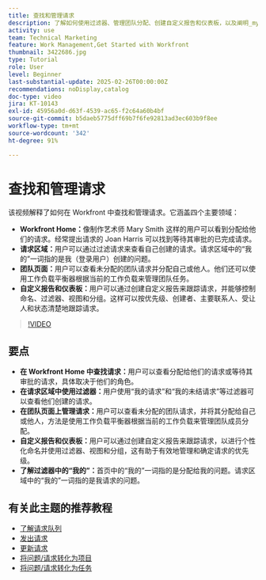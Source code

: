```yaml
---
title: 查找和管理请求
description: 了解如何使用过滤器、管理团队分配、创建自定义报告和仪表板，以及阐明_my_在不同上下文中的含义以实现有效的请求管理。
activity: use
team: Technical Marketing
feature: Work Management,Get Started with Workfront
thumbnail: 3422686.jpg
type: Tutorial
role: User
level: Beginner
last-substantial-update: 2025-02-26T00:00:00Z
recommendations: noDisplay,catalog
doc-type: video
jira: KT-10143
exl-id: 45956a0d-d63f-4539-ac65-f2c64a60b4bf
source-git-commit: b5daeb5775dff69b7f6fe92813ad3ec603b9f8ee
workflow-type: tm+mt
source-wordcount: '342'
ht-degree: 91%

---
```


# 查找和管理请求

该视频解释了如何在 Workfront 中查找和管理请求。它涵盖四个主要领域：

* **Workfront Home：**&#x200B;像制作艺术师 Mary Smith 这样的用户可以看到分配给他们的请求。&#x200B;经常提出请求的 Joan Harris 可以找到等待其审批的已完成请求。
* **请求区域：**&#x200B;用户可以通过过滤请求来查看自己创建的请求。&#x200B;请求区域中的“我的”一词指的是我（登录用户）创建的问题。
* **团队页面：**&#x200B;用户可以查看未分配的团队请求并分配自己或他人。&#x200B;他们还可以使用工作负载平衡器根据当前的工作负载来管理团队任务。
* **自定义报告和仪表板：**&#x200B;用户可以通过创建自定义报告来跟踪请求，并能够控制命名、过滤器、视图和分组。这样可以按优先级、创建者、主要联系人、受让人和状态清楚地跟踪请求。


>[!VIDEO](https://video.tv.adobe.com/v/3422686/?quality=12&learn=on&enablevpops)

## 要点

* **在 Workfront Home 中查找请求：**&#x200B;用户可以查看分配给他们的请求或等待其审批的请求，具体取决于他们的角色。
* **在请求区域中使用过滤器：**&#x200B;用户使用“我的请求”和“我的未结请求”等过滤器可以查看他们创建的请求。&#x200B;
* **在团队页面上管理请求：**&#x200B;用户可以查看未分配的团队请求，并将其分配给自己或他人，方法是使用工作负载平衡器根据当前的工作负载来管理团队成员分配。
* **自定义报告和仪表板：**&#x200B;用户可以通过创建自定义报告来跟踪请求，以进行个性化命名并使用过滤器、视图和分组，这有助于有效地管理和确定请求的优先级。
* **了解过滤器中的“我的”：**&#x200B;首页中的“我的”一词指的是分配给我的问题。请求区域中的“我的”一词指的是我请求的问题。


## 有关此主题的推荐教程

* [了解请求队列](/help/manage-work/request-queues/understand-request-queues.md)
* [发出请求](/help/manage-work/issues-requests/make-a-request.md)
* [更新请求](/help/manage-work/issues-requests/update-a-request.md)
* [将问题/请求转化为项目](/help/manage-work/issues-requests/create-a-project-from-a-request.md)
* [将问题/请求转化为任务](/help/manage-work/issues-requests/convert-issues-to-other-work-items.md)

